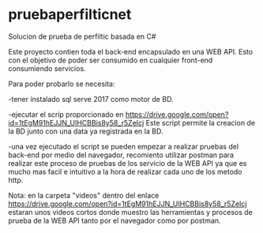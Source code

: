 # pruebaperfilticnet
Solucion de prueba de perfiltic basada en C#

Este proyecto contien toda el back-end encapsulado en una WEB API. Esto con el objetivo de poder ser consumido en cualquier front-end
consumiendo servicios.

Para poder probarlo se necesita:

  -tener instalado sql serve 2017 como motor de BD.
  
  -ejecutar el scrip proporcionado en https://drive.google.com/open?id=1tEgM91hEJJN_UIHCBBis8y58_r5ZeIcj Este script permite la creacion 
   de la BD junto con una data ya registrada en la BD.
   
  -una vez ejecutado el script se pueden empezar a realizar pruebas del back-end por medio del navegador, recomiento utilizar postman
   para realizar este proceso de pruebas de los servicio de la WEB API ya que es mucho mas facil e intuitivo a la hora de realizar cada
   uno de los metodo http.

Nota: en la carpeta "videos" dentro del enlace https://drive.google.com/open?id=1tEgM91hEJJN_UIHCBBis8y58_r5ZeIcj estaran unos videos cortos donde muestro las herramientas y procesos de prueba de la WEB API tanto por el navegador como por postman.
